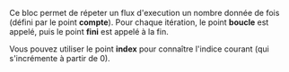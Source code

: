 Ce bloc permet de répeter un flux d'execution un nombre donnée de fois (défini par le point **compte**). Pour chaque itération, le point **boucle** est appelé, puis le point **fini** est appelé à la fin.

Vous pouvez utiliser le point **index** pour connaître l'indice courant (qui s'incrémente à partir de 0).
